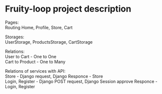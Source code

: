 # Fruity-loop project description
<p>Pages:<br>
Routing Home, Profile, Store, Cart
</p>
<p>
Storages:
<br>
UserStorage, ProductsStorage, CartStorage
</p>
<p>
Relations:
<br>
User to Cart - One to One
<br>
Cart to Product - One to Many
</p>
<p>
Relations of services with API:
<br>
Store - Django request, Django Responce - Store
<br>
Login, Register - Django POST request, Django Session approve Responce - Login, Register
</p>
